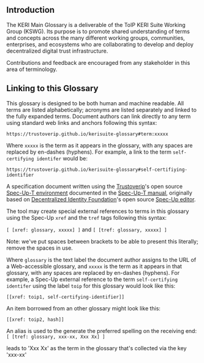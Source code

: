 ## Introduction

The KERI Main Glossary is a deliverable of the ToIP KERI Suite Working Group (KSWG). Its purpose is to promote shared understanding of terms and concepts across the many different working groups, communities, enterprises, and ecosystems who are collaborating to develop and deploy decentralized digital trust infrastructure.

Contributions and feedback are encouraged from any stakeholder in this area of terminology.

## Linking to this Glossary

This glossary is designed to be both human and machine readable. All terms are listed alphabetically; acronyms are listed separately and linked to the fully expanded terms. Document authors can link directly to any term using standard web links and anchors following this syntax:

  `https://trustoverip.github.io/kerisuite-glossary#term:xxxxx`

Where `xxxxx` is the term as it appears in the glossary, with any spaces are replaced by en-dashes (hyphens). For example, a link to the term `self-certifying identifer` would be:

  `https://trustoverip.github.io/kerisuite-glossary#self-certifiying-identifier`

A specification document written using the [Trustoverip](https://trustoverip.org)'s open source [Spec-Up-T environment](https://trustoverip.github.io/spec-up-t/) documented in the [Spec-Up-T manual](https://trustoverip.github.io/spec-up-t-website/), originally based on [Decentralized Identity Foundation](http://identity.foundation/)'s open source [Spec-Up editor](https://identity.foundation/spec-up/).

The tool may create special external references to terms in this glossary using the Spec-Up `xref` and the `tref` tags following this syntax:

  `[ [xref: glossary, xxxxx] ]` and   `[ [tref: glossary, xxxxx] ]`
  
Note: we've put spaces between brackets to be able to present this literally; remove the spaces in use. 

  Where `glossary` is the text label the document author assigns to the URL of a Web-accessible glossary, and `xxxxx` is the term as it appears in that glossary, with any spaces are replaced by en-dashes (hyphens). For example, a Spec-Up external reference to the term `self-certifying identifer` using the label `toip` for this glossary would look like this:

  `[[xref: toip1, self-certifying-identifier]]`

An item borrowed from an other glossary might look like this:

  `[[xref: toip2, hash]]`

An alias is used to the generate the preferred spelling on the receiving end:
`[ [tref: glossary, xxx-xx, Xxx Xx] ]`

leads to 'Xxx Xx' as the term in the glossary that's collected via the key 'xxx-xx'